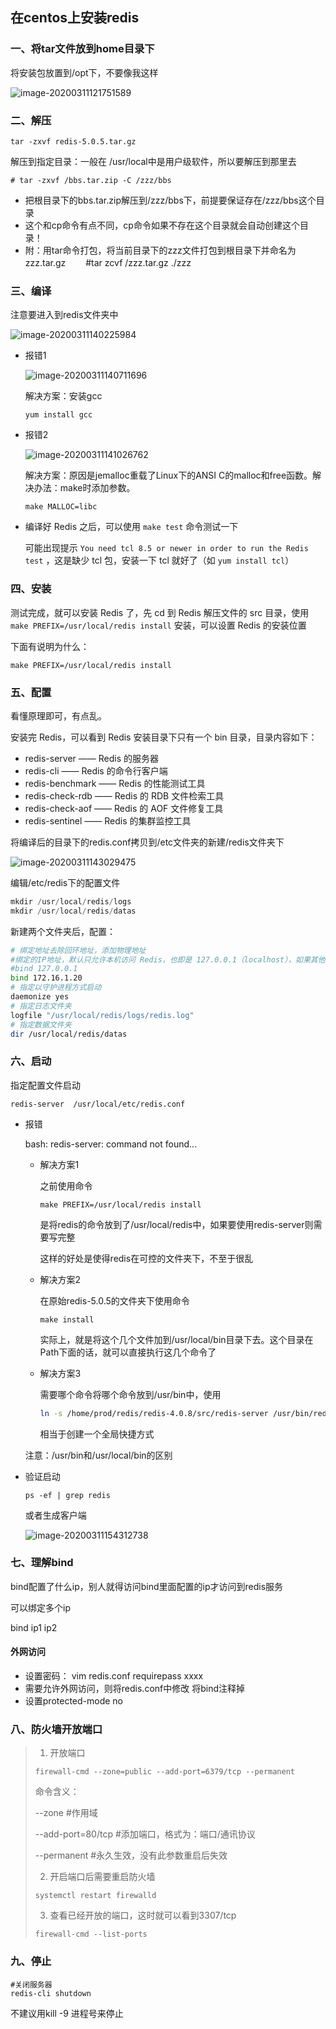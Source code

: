 ## 在centos上安装redis

### 一、将tar文件放到home目录下

将安装包放置到/opt下，不要像我这样

![image-20200311121751589](C:\Users\lenovo\AppData\Roaming\Typora\typora-user-images\image-20200311121751589.png)

### 二、解压

```
tar -zxvf redis-5.0.5.tar.gz

```

解压到指定目录：一般在 /usr/local中是用户级软件，所以要解压到那里去

```shell
# tar -zxvf /bbs.tar.zip -C /zzz/bbs 
```

+ 把根目录下的bbs.tar.zip解压到/zzz/bbs下，前提要保证存在/zzz/bbs这个目录 
+ 这个和cp命令有点不同，cp命令如果不存在这个目录就会自动创建这个目录！
+ 附：用tar命令打包，将当前目录下的zzz文件打包到根目录下并命名为zzz.tar.gz
  　　#tar zcvf /zzz.tar.gz ./zzz

### 三、编译

注意要进入到redis文件夹中

![image-20200311140225984](C:\Users\lenovo\AppData\Roaming\Typora\typora-user-images\image-20200311140225984.png)

+ 报错1

  ![image-20200311140711696](C:\Users\lenovo\AppData\Roaming\Typora\typora-user-images\image-20200311140711696.png)

  解决方案：安装gcc

  ``` 
  yum install gcc
  ```

+ 报错2

  ![image-20200311141026762](C:\Users\lenovo\AppData\Roaming\Typora\typora-user-images\image-20200311141026762.png)

  解决方案：原因是jemalloc重载了Linux下的ANSI C的malloc和free函数。解决办法：make时添加参数。

  ``` 
  make MALLOC=libc
  ```

+ 编译好 Redis 之后，可以使用 `make test` 命令测试一下

  可能出现提示 `You need tcl 8.5 or newer in order to run the Redis test` ，这是缺少 tcl 包，安装一下 tcl 就好了（如 `yum install tcl`）

### 四、安装

测试完成，就可以安装 Redis 了，先 cd 到 Redis 解压文件的 src 目录，使用 `make PREFIX=/usr/local/redis install` 安装，可以设置 Redis 的安装位置

下面有说明为什么：

``` 
make PREFIX=/usr/local/redis install
```

### 五、配置

看懂原理即可，有点乱。

安装完 Redis，可以看到 Redis 安装目录下只有一个 bin 目录，目录内容如下：

- redis-server —— Redis 的服务器
- redis-cli —— Redis 的命令行客户端
- redis-benchmark —— Redis 的性能测试工具
- redis-check-rdb —— Redis 的 RDB 文件检索工具
- redis-check-aof —— Redis 的 AOF 文件修复工具
- redis-sentinel —— Redis 的集群监控工具

将编译后的目录下的redis.conf拷贝到/etc文件夹的新建/redis文件夹下

![image-20200311143029475](C:\Users\lenovo\AppData\Roaming\Typora\typora-user-images\image-20200311143029475.png)

编辑/etc/redis下的配置文件

```csharp
mkdir /usr/local/redis/logs
mkdir /usr/local/redis/datas
```

新建两个文件夹后，配置：

```bash
# 绑定地址去除回环地址，添加物理地址
#绑定的IP地址，默认只允许本机访问 Redis，也即是 127.0.0.1（localhost），如果其他IP也想访问，可以将 bind 127.0.0.1 改为 bind 指定的IP地址，IP 地址设置成 0.0.0.0 表示允许任何IP访问，但这样做不安全
#bind 127.0.0.1
bind 172.16.1.20
# 指定以守护进程方式启动
daemonize yes
# 指定日志文件夹
logfile "/usr/local/redis/logs/redis.log"
# 指定数据文件夹
dir /usr/local/redis/datas
```

### 六、启动

指定配置文件启动

``` 
redis-server  /usr/local/etc/redis.conf 
```

+ 报错

  bash: redis-server: command not found...

  + 解决方案1

    之前使用命令

    ``` 
    make PREFIX=/usr/local/redis install
    ```

    是将redis的命令放到了/usr/local/redis中，如果要使用redis-server则需要写完整

    这样的好处是使得redis在可控的文件夹下，不至于很乱

  + 解决方案2

    在原始redis-5.0.5的文件夹下使用命令

    ``` 
    make install
    ```

    实际上，就是将这个几个文件加到/usr/local/bin目录下去。这个目录在Path下面的话，就可以直接执行这几个命令了

  + 解决方案3

    需要哪个命令将哪个命令放到/usr/bin中，使用

    ``` bash
    ln -s /home/prod/redis/redis-4.0.8/src/redis-server /usr/bin/redis-server
    ```

    相当于创建一个全局快捷方式

  注意：/usr/bin和/usr/local/bin的区别

+ 验证启动

  ``` 
  ps -ef | grep redis
  ```

  或者生成客户端

  ![image-20200311154312738](C:\Users\lenovo\AppData\Roaming\Typora\typora-user-images\image-20200311154312738.png)

### 七、理解bind

bind配置了什么ip，别人就得访问bind里面配置的ip才访问到redis服务

可以绑定多个ip

bind ip1 ip2

#### 外网访问

+ 设置密码： vim  redis.conf     requirepass xxxx
+ 需要允许外网访问，则将redis.conf中修改   将bind注释掉
+ 设置protected-mode no

### 八、防火墙开放端口

> 1. 开放端口
>
> ```shell
> firewall-cmd --zone=public --add-port=6379/tcp --permanent
> ```
>
> 命令含义：
>
> --zone #作用域
>
> --add-port=80/tcp  #添加端口，格式为：端口/通讯协议
>
> --permanent  #永久生效，没有此参数重启后失效
>
> 2. 开启端口后需要重启防火墙
>
> ```shell
> systemctl restart firewalld
> ```
>
> 3. 查看已经开放的端口，这时就可以看到3307/tcp
>
> ```shell
> firewall-cmd --list-ports
> ```

### 九、停止

``` 
#关闭服务器
redis-cli shutdown
```

不建议用kill -9 进程号来停止